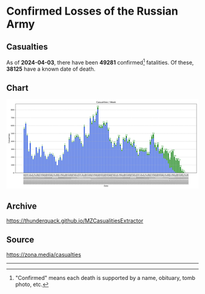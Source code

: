 
# Confirmed Losses of the Russian Army

## Casualties

As of **2024-04-03**, there have been **49281** confirmed[^1] fatalities.
Of these, **38125** have a known date of death.

## Chart

![7-Day Intervals Bar Chart](./docs/7days.svg)

## Archive

https://thunderquack.github.io/MZCasualitiesExtractor

## Source

https://zona.media/casualties

---

[^1]: "Confirmed" means each death is supported by a name, obituary, tomb photo, etc.
